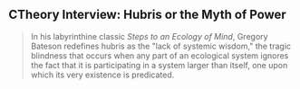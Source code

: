 ## CTheory Interview: Hubris or the Myth of Power

> In his labyrinthine classic _Steps to an Ecology of Mind_, Gregory Bateson redefines hubris as the "lack of systemic wisdom," the tragic blindness that occurs when any part of an ecological system ignores the fact that it is participating in a system larger than itself, one upon which its very existence is predicated.
